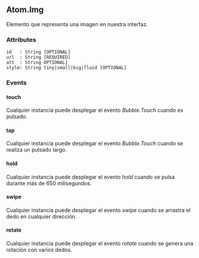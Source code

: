 ## Atom.Img
Elemento que representa una imagen en nuestra interfaz.


### Attributes

```
id   : String [OPTIONAL]
url  : String [REQUIRED]
alt  : String OPTIONAL]
style: String tiny|small|big|fluid [OPTIONAL]
```

### Events

#### touch
Cualquier instancia puede desplegar el evento *Bubble.Touch* cuando es pulsado.

#### tap
Cualquier instancia puede desplegar el evento *Bubble.Touch* cuando se realiza un pulsado largo.

#### hold
Cualquier instancia puede desplegar el evento *hold* cuando se pulsa durante más de 650 milisegundos.

#### swipe
Cualquier instancia puede desplegar el evento *swipe* cuando se arrastra el dedo en cualquier dirección. 

#### rotate
Cualquier instancia puede desplegar el evento *rotate* cuando se genera una rotación con varios dedos.